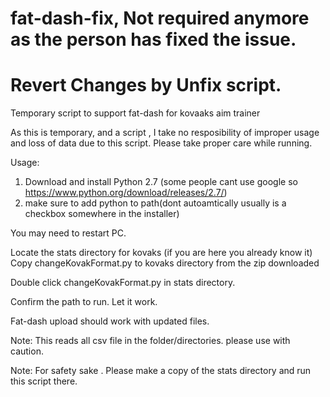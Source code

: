 # fat-dash-fix, Not required anymore as the person has fixed the issue.

# Revert Changes by Unfix script.
Temporary script to support fat-dash for kovaaks aim trainer

As this is temporary, and a script , I take no resposibility of improper usage and loss of data due to this script. Please take proper care while running.

Usage:

1) Download and install Python 2.7 (some people cant use google so https://www.python.org/download/releases/2.7/) 
2) make sure to add python to path(dont autoamtically usually is a checkbox somewhere in the installer) 

You may need to restart PC.

Locate the stats directory for kovaks (if you are here you already know it)
Copy changeKovakFormat.py  to kovaks directory from the zip downloaded

Double click changeKovakFormat.py in stats directory. 

Confirm the path to run.
Let it work.

Fat-dash upload should work with updated files.

Note: This reads all csv file in the folder/directories. please use with caution.

Note: For safety sake . Please make a copy of the stats directory and run this script there.
